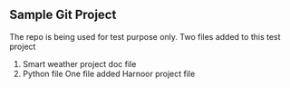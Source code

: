 ## Sample Git Project
The repo is being used for test purpose only.
Two files added to this test project 
1. Smart weather project doc file
2. Python file
One file added 
	Harnoor project file 
